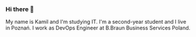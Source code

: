 ### Hi there 👋
My name is Kamil and I'm studying IT. I'm a second-year student and I live in Poznań. I work as DevOps Engineer at B.Braun Business Services Poland.
